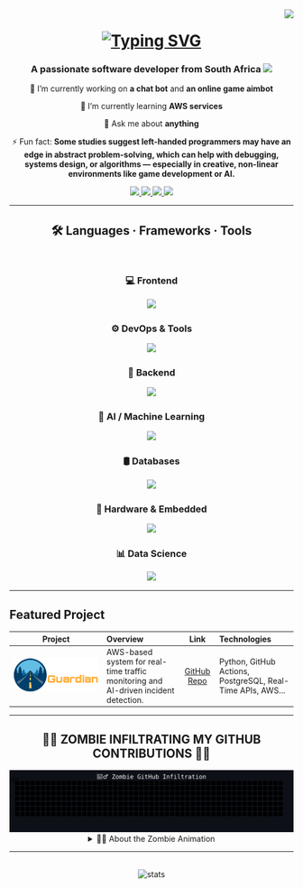 <img align="right" src="https://visitor-badge.laobi.icu/badge?page_id=NicholasDobson.visitor-badge" />

<h1 align="center">
<a href="https://git.io/typing-svg"><img src="https://readme-typing-svg.demolab.com?font=Righteous&size=35&duration=4000&pause=800&center=true&vCenter=true&random=true&width=435&height=55&lines=Hi+There!+%F0%9F%91%8B;I'm+Nicholas+Dobson!" alt="Typing SVG" /></a>
</h1>

<h3 align="center">A passionate software developer from South Africa <img src="https://flagcdn.com/w40/za.png" width="20"/></h3>

<div align="center">

🔭 I’m currently working on **a chat bot** and **an online game aimbot** 

🌱 I’m currently learning **AWS services**  

💬 Ask me about **anything**  

⚡ Fun fact: **Some studies suggest left-handed programmers may have an edge in abstract problem-solving, which can help with debugging, systems design, or algorithms — especially in creative, non-linear environments like game development or AI.**

</div>

<div align="center">
  <a href="https://www.linkedin.com/in/nicholas-dobson-a64a84355">
      <img src="https://img.shields.io/badge/LinkedIn-0077B5?style=for-the-badge&logo=linkedin&logoColor=white" />
  </a>
   <a href="https://github.com/NicholasDobson">
      <img src="https://img.shields.io/badge/GitHub-100000?style=for-the-badge&logo=github&logoColor=white" />
  </a>
   <a href=""><!-- Add actual slack!!!!!!!!!!!!!!!!!!!!!!!!!!!!! -->
      <img src="https://img.shields.io/badge/Slack-4A154B?style=for-the-badge&logo=slack&logoColor=white" />
  </a>
  <a href=""><!-- Add actual discord later!!!!!!!!!!!!!!!!!!!!!!!!!!!!! -->
      <img src="https://img.shields.io/badge/Discord-5865F2?style=for-the-badge&logo=discord&logoColor=white" />
  </a>
</div>

<hr/>

<h2 align="center">🛠️ Languages · Frameworks · Tools </h2>
<br/>

<h3 align="center">💻 Frontend</h3>
<div align="center">
  <a href="https://skillicons.dev">
    <img src="https://skillicons.dev/icons?i=html,css,js,ts,angular,react,php,figma,bootstrap,cypress,jest,express" />
  </a>
</div>

<h3 align="center">⚙️ DevOps & Tools </h3>
<div align="center">
  <a href="https://skillicons.dev">
    <img src="https://skillicons.dev/icons?i=git,githubactions,docker,vim,linux,bash,aws,postman,powershell,regex,npm,vscode,windows,ubuntu,nextjs" />
  </a>
</div>

<h3 align="center">🧠 Backend</h3>
<div align="center">
  <a href="https://skillicons.dev">
    <img src="https://skillicons.dev/icons?i=java,python,fastapi,nodejs,c,cpp,rust" />
  </a>
</div>

<h3 align="center">🔬 AI / Machine Learning</h3>
<div align="center">
  <a href="https://skillicons.dev">
    <img src="https://skillicons.dev/icons?i=pytorch" />
  </a>
</div>

<h3 align="center">🛢️ Databases</h3>
<div align="center">
  <a href="https://skillicons.dev">
    <img src="https://skillicons.dev/icons?i=postgres,mysql,mongodb" />
  </a>
</div>

<h3 align="center">🔧 Hardware & Embedded</h3>
<div align="center">
  <a href="https://skillicons.dev">
    <img src="https://skillicons.dev/icons?i=arduino,raspberrypi,kali" />
  </a>
</div>

<h3 align="center">📊 Data Science</h3>
<div align="center">
  <a href="https://skillicons.dev">
    <img src="https://skillicons.dev/icons?i=r" />
  </a>
  <!-- SAS doesn't exist on skillicons.dev, so you can leave it out or mention it in text -->
</div>

---

## Featured Project

| Project | Overview | Link | Technologies |
|:------:|:--------|:----:|:-----------|
| ![Traffic Guardian Logo](https://github.com/COS301-SE-2025/Traffic-Guardian/blob/main/assets/TrafficGuardianLogo1_LightFinal.PNG?raw=true) | AWS-based system for real-time traffic monitoring and AI-driven incident detection. | [GitHub Repo](https://github.com/yourusername/traffic-guardian) | Python, GitHub Actions, PostgreSQL, Real-Time APIs, AWS... |

---


<!-- 🧟‍♂️ Zombie GitHub Infiltration -->
<div align="center">
  <h2>🧟‍♂️ ZOMBIE INFILTRATING MY GITHUB CONTRIBUTIONS 🧟‍♂️</h2>
  
  <!-- Animated Zombie Contributions -->
  <picture>
    <source media="(prefers-color-scheme: dark)" srcset="https://raw.githubusercontent.com/NicholasDobson/NicholasDobson/output/zombie-github.svg?v=5">
    <source media="(prefers-color-scheme: light)" srcset="https://raw.githubusercontent.com/NicholasDobson/NicholasDobson/output/zombie-github.svg?v=5">
    <img alt="🧟‍♂️ Zombie infiltrating my GitHub contributions" src="https://raw.githubusercontent.com/NicholasDobson/NicholasDobson/output/zombie-github.svg?v=5">
  </picture>
  
  <details>
  <summary>🧟‍♂️ About the Zombie Animation</summary>
  <br>
  
  - **Based on Platane/snk**: Built using the proven architecture from the famous snake contribution animation
  - **Real GitHub Data**: Uses your actual contribution history  
  - **Zombie Theme**: Cells turn red and show infection effects when the zombie visits them
  - **Perfect Timing**: Infections happen exactly when the zombie moves over each cell
  - **Auto-Generated**: Updates automatically with my latest contributions
  
  </details>
</div>

<hr/>

<br>
<div align="center">
  <img width=390 src="https://github-readme-stats.vercel.app/api?username=NicholasDobson&count_private=true&show_icons=true&theme=react&rank_icon=github&border_radius=10" alt="stats"/>
</div>









